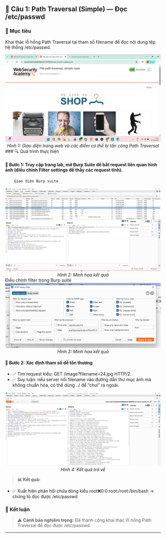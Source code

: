 ## 🔐 Câu 1: Path Traversal (Simple) — Đọc /etc/passwd
### 🎯 Mục tiêu
Khai thác lỗ hổng Path Traversal tại tham số filename để đọc nội dung tệp hệ thống /etc/passwd.
<div align="center">
  <img src="img/anh1.jpg" alt="Giao diện trang web - Điểm tấn công path traversal" width="600">
  <br>
  <em>Hình 1: Giao diện trang web và các điểm có thể bị tấn công Path Traversal</em>
</div>
### 🔍 Quá trình thực hiện

#### 🔸 Bước 1: Truy cập trang lab, mở Burp Suite để bắt request liên quan hình ảnh (điều chỉnh Filter settings để thấy các request tĩnh).
        Giao diện Burp suite
<div align="center">
  <img src="img/anh2.jpg" alt="Minh họa" width="600">
  <br>
  <em>Hình 2: Minh họa kết quả</em>
</div>
        Điều chỉnh filter trong Burp suite
<div align="center">
  <img src="img/anh3.jpg" alt="Minh họa" width="600">
  <br>
  <em>Hình 3: Minh họa kết quả</em>
</div>

#### 🔸 Bước 2: Xác định tham số dễ tổn thương
- ✅ Tìm request kiểu: GET /image?filename=24.jpg HTTP/2.
- ✅ Suy luận: nếu server nối filename vào đường dẫn thư mục ảnh mà không chuẩn hóa, có thể dùng ../ để “chui” ra ngoài.
<div align="center">
  <img src="img/anh5.jpg" alt="Minh họa" width="600">
  <br>
  <em>Hình 4: Kết quả trả về</em>
</div>

> **📊 Kết quả:**
- ✅ Xuất hiện phản hồi chứa dòng kiểu root:x:0:0:root:/root:/bin/bash → chứng tỏ đọc được /etc/passwd

### 🎯 Kết luận
> ⚠️ **Cảnh báo nghiêm trọng:** Đã thành công khai thác lỗ hổng Path Traversal để đọc được /etc/passwd.

---

